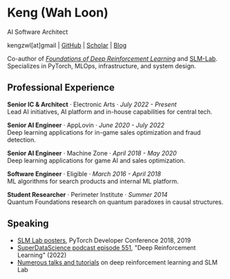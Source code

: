 # Keng (Wah Loon)
AI Software Architect

<div id="webaddress">
kengzwl[at]gmail
| <a href="https://github.com/kengz">GitHub</a>
| <a href="https://scholar.google.com/citations?user=J0aM_cEAAAAJ&hl=en">Scholar</a>
| <a href="https://kengz.gitbook.io/blog/">Blog</a>
</div>

Co-author of [*Foundations of Deep Reinforcement Learning*](https://www.amazon.com/dp/0135172381) and [SLM-Lab](https://github.com/kengz/SLM-Lab). Specializes in PyTorch, MLOps, infrastructure, and system design.

## Professional Experience

**Senior IC & Architect** · Electronic Arts · *July 2022 - Present*  
Lead AI initiatives, AI platform and in-house capabilities for central tech.

**Senior AI Engineer** · AppLovin · *June 2020 - July 2022*  
Deep learning applications for in-game sales optimization and fraud detection.

**Senior AI Engineer** · Machine Zone · *April 2018 - May 2020*  
Deep learning applications for game AI and sales optimization.

**Software Engineer** · Eligible · *March 2016 - April 2018*  
ML algorithms for search products and internal ML platform.

**Student Researcher** · Perimeter Institute · *Summer 2014*  
Quantum Foundations research on quantum paradoxes in causal structures.

## Speaking

- [SLM Lab posters](https://github.com/kengz/pytorch-conference), PyTorch Developer Conference 2018, 2019
- [SuperDataScience podcast episode 551](https://www.superdatascience.com/podcast/deep-reinforcement-learning-with-wah-loon-keng), "Deep Reinforcement Learning" (2022)
- [Numerous talks and tutorials](https://slm-lab.gitbook.io/slm-lab/publications-and-talks/talks-given-with-slm-lab) on deep reinforcement learning and SLM Lab

